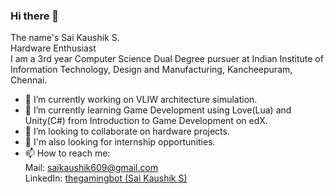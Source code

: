 ### Hi there 👋

The name's Sai Kaushik S.\
Hardware Enthusiast\
I am a 3rd year Computer Science Dual Degree pursuer at Indian Institute of Information Technology, Design and Manufacturing, Kancheepuram, Chennai. 

- 🔭 I’m currently working on VLIW architecture simulation.
- 🌱 I’m currently learning Game Development using Love(Lua) and Unity(C#) from Introduction to Game Development on edX.
- 👯 I’m looking to collaborate on hardware projects.
- 👯 I'm also looking for internship opportunities.
- 📫 How to reach me: \
    Mail: saikaushik609@gmail.com \
    LinkedIn: [thegamingbot (Sai Kaushik S)](https://www.linkedin.com/in/kihsuakias/)
